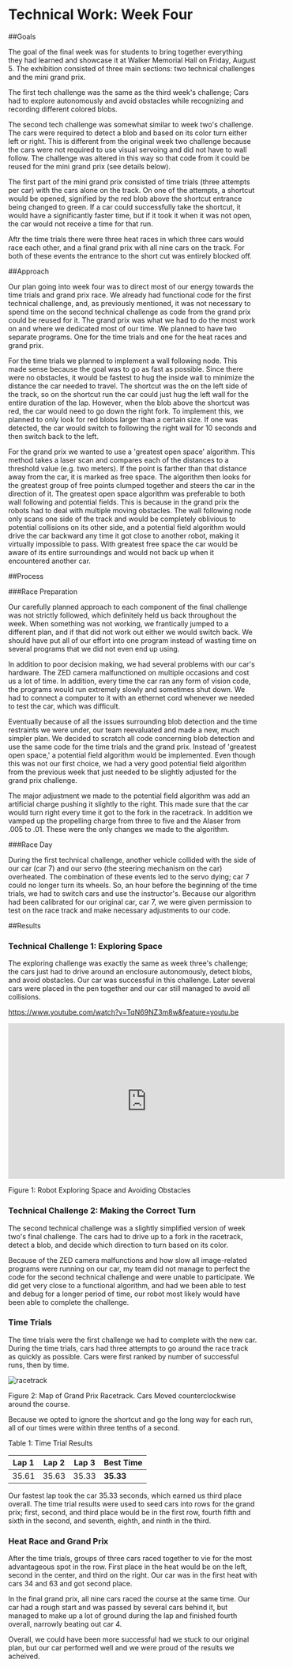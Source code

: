 # Technical Work: Week Four

##Goals

The goal of the final week was for students to bring together everything they had learned and showcase it at Walker Memorial Hall on Friday, August 5. The exhibition consisted of three main sections: two technical challenges and the mini grand prix.

The first tech challenge was the same as the third week's challenge; Cars had to explore autonomously and avoid obstacles while recognizing and recording different colored blobs. 

The second tech challenge was somewhat similar to week two's challenge. The cars were required to detect a blob and based on its color turn either left or right. This is different from the original week two challenge because the cars were not required to use visual servoing and did not have to wall follow. The challenge was altered in this way so that code from it could be reused for the mini grand prix (see details below). 

The first part of the mini grand prix consisted of time trials (three attempts per car) with the cars alone on the track. On one of the attempts, a shortcut would be opened, signified by the red blob above the shortcut entrance being changed to green. If a car could successfully take the shortcut, it would have a significantly faster time, but if it took it when it was not open, the car would not receive a time for that run.

Aftr the time trials there were three heat races in which three cars would race each other, and a final grand prix with all nine cars on the track. For both of these events the entrance to the short cut was entirely blocked off.

##Approach

Our plan going into week four was to direct most of our energy towards the time trials and grand prix race. We already had functional code for the first technical challenge, and, as previously mentioned, it was not necessary to spend time on the second technical challenge as code from the grand prix could be reused for it. The grand prix was what we had to do the most work on and where we dedicated most of our time.  We planned to have two separate programs. One for the time trials and one for the heat races and grand prix.

For the time trials we planned to implement a wall following node. This made sense because the goal was to go as fast as possible. Since there were no obstacles, it would be fastest to hug the inside wall to minimize the distance the car needed to travel. The shortcut was the on the left side of the track, so on the shortcut run the car could just hug the left wall for the entire duration of the lap. However, when the blob above the shortcut was red, the car would need to go down the right fork. To implement this, we planned to only look for red blobs larger than a certain size. If one was detected, the car would switch to following the right wall for 10 seconds and then switch back to the left.

For the grand prix we wanted to use a 'greatest open space' algorithm. This method takes a laser scan and compares each of the distances to a threshold value (e.g. two meters). If the point is farther than that distance away from the car, it is marked as free space. The algorithm then looks for the greatest group of free points clumped together and steers the car in the direction of it. The greatest open space algorithm was preferable to both wall following and potential fields. This is because in the grand prix the robots had to deal with multiple moving obstacles. The wall following node only scans one side of the track and would be completely oblivious to potential collisions on its other side, and a potential field algorithm would drive the car backward any time it got close to another robot, making it virtually impossible to pass. With greatest free space the car would be aware of its entire surroundings and would not back up when it encountered another car.

##Process

###Race Preparation

Our carefully planned approach to each component of the final challenge was not strictly followed, which definitely held us back throughout the week. When something was not working, we frantically jumped to a different plan, and if that did not work out either we would switch back. We should have put all of our effort into one program instead of wasting time on several programs that we did not even end up using.

In addition to poor decision making, we had several problems with our car's hardware. The ZED camera malfunctioned on multiple occasions and cost us a lot of time. In addition, every time the car ran any form of vision code, the programs would run extremely slowly and sometimes shut down. We had to connect a computer to it with an ethernet cord whenever we needed to test the car, which was difficult.

Eventually because of all the issues surrounding blob detection and the time restraints we were under, our team reevaluated and made a new, much simpler plan. We decided to scratch all code concerning blob detection and use the same code for the time trials and the grand prix. Instead of 'greatest open space,' a potential field algorithm would be implemented. Even though this was not our first choice, we had a very good potential field algorithm from the previous week that just needed to be slightly adjusted for the grand prix challenge. 

The major adjustment we made to the potential field algorithm was add an artificial charge pushing it slightly to the right. This made sure that the car would turn right every time it got to the  fork in the racetrack. In addition we vamped up the propelling charge from three to five and the Alaser from .005 to .01. These were the only changes we made to the algorithm.

###Race Day

During the first technical challenge, another vehicle collided with the side of our car (car 7) and our servo (the steering mechanism on the car) overheated. The combination of these events led to the servo dying; car 7 could no longer turn its wheels. So, an hour before the beginning of the time trials, we had to switch cars and use the instructor's. Because our algorithm had been calibrated for our original car, car 7, we were given permission to test on the race track and make necessary adjustments to our code.

##Results

### Technical Challenge 1: Exploring Space

The exploring challenge was exactly the same as week three's challenge; the cars just had to drive around an enclosure autonomously, detect blobs, and avoid obstacles. Our car was successful in this challenge. Later several cars were placed in the pen together and our car still managed to avoid all collisions. 

https://www.youtube.com/watch?v=TqN69NZ3m8w&feature=youtu.be

<iframe width="560" height="315" src="https://www.youtube.com/embed/TqN69NZ3m8w" frameborder="0" allowfullscreen></iframe>

Figure 1: Robot Exploring Space and Avoiding Obstacles

### Technical Challenge 2: Making the Correct Turn

The second technical challenge was a slightly simplified version of week two's final challenge. The cars had to drive up to a fork in the racetrack, detect a blob, and decide which direction to turn based on its color.

Because of the ZED camera malfunctions and how slow all image-related programs were running on our car, my team did not manage to perfect the code for the second technical challenge and were unable to participate. We did get very close to a functional algorithm, and had we been able to test and debug for a longer period of time, our robot most likely would have been able to complete the challenge. 

### Time Trials

The time trials were the first challenge we had to complete with the new car. During the time trials, cars had three attempts to go around the race track as quickly as possible. Cars were first ranked by number of successful runs, then by time. 

![racetrack](https://cloud.githubusercontent.com/assets/18174572/17789577/d61cab9a-6560-11e6-86b3-74ce04737ddb.png)

Figure 2: Map of Grand Prix Racetrack. Cars Moved counterclockwise around the course.

Because we opted to ignore the shortcut and go the long way for each run, all of our times were within three tenths of a second.

Table 1: Time Trial Results

|Lap 1|Lap 2|Lap 3|Best Time|
|-----|-----|-----|---------|
|35.61 |35.63 |35.33 |**35.33** |

Our fastest lap took the car 35.33 seconds, which earned us third place overall. The time trial results were used to seed cars into rows for the grand prix; first, second, and third place would be in the first row, fourth fifth and sixth in the second, and seventh, eighth, and ninth in the third. 

### Heat Race and Grand Prix

After the time trials, groups of three cars raced together to vie for the most advantageous spot in the row. First place in the heat would be on the left, second in the center, and third on the right. Our car was in the first heat with cars 34 and 63 and got second place.

In the final grand prix, all nine cars raced the course at the same time. Our car had a rough start and was passed by several cars behind it, but managed to make up a lot of ground during the lap and finished fourth overall, narrowly beating out car 4.

Overall, we could have been more successful had we stuck to our original plan, but our car performed well and we were proud of the results we acheived.
